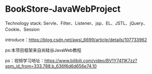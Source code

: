 # BookStore-JavaWebProject

Technology stack:
   Servle、Filter、Listener、jsp、EL、JSTL、jQuery、Cookie、Session
   
introduce：https://blog.csdn.net/awsl_6699/article/details/107733962

ps:本项目框架来自尚硅谷JavaWeb教程

ps：视频学习地址：https://www.bilibili.com/video/BV1Y7411K7zz?spm_id_from=333.788.b_636f6d6d656e74.10
